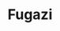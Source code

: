 ---
title: "Fugazi"
summary: "American punk rock band that formed in Washington, D.C. in 1987. The band consists of guitarists and vocalists Ian MacKaye and Guy Picciotto, bassist Joe Lally and drummer Brendan Canty. They are noted for their DIY ethic, manner of business practice, and contempt towards the music industry. The band has been on an indefinite break since 2003."
image: "fugazi.jpg"
apple_music_artist_url: "https://music.apple.com/gb/artist/fugazi/49249818"
---